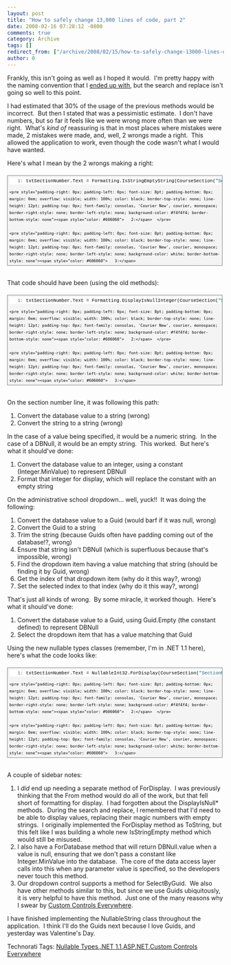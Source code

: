 ```yaml
---
layout: post
title: "How to safely change 13,000 lines of code, part 2"
date: 2008-02-16 07:28:12 -0800
comments: true
category: Archive
tags: []
redirect_from: ["/archive/2008/02/15/how-to-safely-change-13000-lines-of-code-part-2.aspx/"]
author: 0
---
```

<!-- more -->
<p>Frankly, this isn't going as well as I hoped it would.  I'm pretty happy with the naming convention that I <a href="http://blog.jeffhandley.com/archive/2008/02/09/how-to-safely-change-13000-lines-of-code-part-1.aspx" target="_blank">ended up with</a>, but the search and replace isn't going so well to this point.</p>  <p>I had estimated that 30% of the usage of the previous methods would be incorrect.  But then I stated that was a pessimistic estimate.  I don't have numbers, but so far it feels like we were wrong more often than we were right.  What's <em>kind of</em> reassuring is that in most places where mistakes were made, 2 mistakes were made, and, well, 2 wrongs made a right.  This allowed the application to work, even though the code wasn't what I would have wanted.</p>  <p>Here's what I mean by the 2 wrongs making a right:</p>  <div style="border-right: gray 1px solid; padding-right: 4px; border-top: gray 1px solid; padding-left: 4px; font-size: 8pt; padding-bottom: 4px; margin: 20px 0px 10px; overflow: auto; border-left: gray 1px solid; width: 97.5%; cursor: text; max-height: 200px; line-height: 12pt; padding-top: 4px; border-bottom: gray 1px solid; font-family: consolas, 'Courier New', courier, monospace; background-color: #f4f4f4">   <div style="padding-right: 0px; padding-left: 0px; font-size: 8pt; padding-bottom: 0px; overflow: visible; width: 100%; color: black; border-top-style: none; line-height: 12pt; padding-top: 0px; font-family: consolas, 'Courier New', courier, monospace; border-right-style: none; border-left-style: none; background-color: #f4f4f4; border-bottom-style: none">     <pre style="padding-right: 0px; padding-left: 0px; font-size: 8pt; padding-bottom: 0px; margin: 0em; overflow: visible; width: 100%; color: black; border-top-style: none; line-height: 12pt; padding-top: 0px; font-family: consolas, 'Courier New', courier, monospace; border-right-style: none; border-left-style: none; background-color: white; border-bottom-style: none"><span style="color: #606060">   1:</span> txtSectionNumber.Text = Formatting.IsStringEmptyString(CourseSection(<span style="color: #006080">"SectionNumber"</span>).ToString)</pre>

    <pre style="padding-right: 0px; padding-left: 0px; font-size: 8pt; padding-bottom: 0px; margin: 0em; overflow: visible; width: 100%; color: black; border-top-style: none; line-height: 12pt; padding-top: 0px; font-family: consolas, 'Courier New', courier, monospace; border-right-style: none; border-left-style: none; background-color: #f4f4f4; border-bottom-style: none"><span style="color: #606060">   2:</span>  </pre>

    <pre style="padding-right: 0px; padding-left: 0px; font-size: 8pt; padding-bottom: 0px; margin: 0em; overflow: visible; width: 100%; color: black; border-top-style: none; line-height: 12pt; padding-top: 0px; font-family: consolas, 'Courier New', courier, monospace; border-right-style: none; border-left-style: none; background-color: white; border-bottom-style: none"><span style="color: #606060">   3:</span> ddlAdministrativeSchool.SelectedIndex = _</pre>

    <pre style="padding-right: 0px; padding-left: 0px; font-size: 8pt; padding-bottom: 0px; margin: 0em; overflow: visible; width: 100%; color: black; border-top-style: none; line-height: 12pt; padding-top: 0px; font-family: consolas, 'Courier New', courier, monospace; border-right-style: none; border-left-style: none; background-color: #f4f4f4; border-bottom-style: none"><span style="color: #606060">   4:</span>     ddlAdministrativeSchool.Items.IndexOf( _</pre>

    <pre style="padding-right: 0px; padding-left: 0px; font-size: 8pt; padding-bottom: 0px; margin: 0em; overflow: visible; width: 100%; color: black; border-top-style: none; line-height: 12pt; padding-top: 0px; font-family: consolas, 'Courier New', courier, monospace; border-right-style: none; border-left-style: none; background-color: white; border-bottom-style: none"><span style="color: #606060">   5:</span>         ddlAdministrativeSchool.Items.FindByValue( _</pre>

    <pre style="padding-right: 0px; padding-left: 0px; font-size: 8pt; padding-bottom: 0px; margin: 0em; overflow: visible; width: 100%; color: black; border-top-style: none; line-height: 12pt; padding-top: 0px; font-family: consolas, 'Courier New', courier, monospace; border-right-style: none; border-left-style: none; background-color: #f4f4f4; border-bottom-style: none"><span style="color: #606060">   6:</span>             IsNullString(Trim(<span style="color: #0000ff">CType</span>(ContentRow(<span style="color: #006080">"AdministrativeSchoolId"</span>), Guid).ToString))))</pre>
  </div>
</div>

<p>
  <br />That code should have been (using the old methods):</p>

<div style="border-right: gray 1px solid; padding-right: 4px; border-top: gray 1px solid; padding-left: 4px; font-size: 8pt; padding-bottom: 4px; margin: 20px 0px 10px; overflow: auto; border-left: gray 1px solid; width: 97.5%; cursor: text; max-height: 200px; line-height: 12pt; padding-top: 4px; border-bottom: gray 1px solid; font-family: consolas, 'Courier New', courier, monospace; background-color: #f4f4f4">
  <div style="padding-right: 0px; padding-left: 0px; font-size: 8pt; padding-bottom: 0px; overflow: visible; width: 100%; color: black; border-top-style: none; line-height: 12pt; padding-top: 0px; font-family: consolas, 'Courier New', courier, monospace; border-right-style: none; border-left-style: none; background-color: #f4f4f4; border-bottom-style: none">
    <pre style="padding-right: 0px; padding-left: 0px; font-size: 8pt; padding-bottom: 0px; margin: 0em; overflow: visible; width: 100%; color: black; border-top-style: none; line-height: 12pt; padding-top: 0px; font-family: consolas, 'Courier New', courier, monospace; border-right-style: none; border-left-style: none; background-color: white; border-bottom-style: none"><span style="color: #606060">   1:</span> txtSectionNumber.Text = Formatting.DisplayIsNullInteger(CourseSection(<span style="color: #006080">"SectionNumber"</span>))</pre>

    <pre style="padding-right: 0px; padding-left: 0px; font-size: 8pt; padding-bottom: 0px; margin: 0em; overflow: visible; width: 100%; color: black; border-top-style: none; line-height: 12pt; padding-top: 0px; font-family: consolas, 'Courier New', courier, monospace; border-right-style: none; border-left-style: none; background-color: #f4f4f4; border-bottom-style: none"><span style="color: #606060">   2:</span>  </pre>

    <pre style="padding-right: 0px; padding-left: 0px; font-size: 8pt; padding-bottom: 0px; margin: 0em; overflow: visible; width: 100%; color: black; border-top-style: none; line-height: 12pt; padding-top: 0px; font-family: consolas, 'Courier New', courier, monospace; border-right-style: none; border-left-style: none; background-color: white; border-bottom-style: none"><span style="color: #606060">   3:</span> ddlAdministrativeSchool.SelectByGuid(IsNullGuid(ContentRow(<span style="color: #006080">"AdministrativeSchoolId"</span>)))</pre>
  </div>
</div>

<p>
  <br />On the section number line, it was following this path:</p>

<ol>
  <li>Convert the database value to a string (wrong)</li>

  <li>Convert the string to a string (wrong)</li>
</ol>

<p>In the case of a value being specified, it would be a numeric string.  In the case of a DBNull, it would be an empty string.  This worked.  But here's what it should've done:</p>

<ol>
  <li>Convert the database value to an integer, using a constant (Integer.MinValue) to represent DBNull</li>

  <li>Format that integer for display, which will replace the constant with an empty string</li>
</ol>

<p>On the administrative school dropdown... well, yuck!!  It was doing the following:</p>

<ol>
  <li>Convert the database value to a Guid (would barf if it was null, wrong)</li>

  <li>Convert the Guid to a string</li>

  <li>Trim the string (because Guids often have padding coming out of the database!?, wrong)</li>

  <li>Ensure that string isn't DBNull (which is superfluous because that's impossible, wrong)</li>

  <li>Find the dropdown item having a value matching that string (should be finding it by Guid, wrong)</li>

  <li>Get the index of that dropdown item (why do it this way?, wrong)</li>

  <li>Set the selected index to that index (why do it this way?, wrong)</li>
</ol>

<p>That's just all kinds of wrong.  By some miracle, it worked though.  Here's what it should've done:</p>

<ol>
  <li>Convert the database value to a Guid, using Guid.Empty (the constant defined) to represent DBNull</li>

  <li>Select the dropdown item that has a value matching that Guid</li>
</ol>

<p>Using the new nullable types classes (remember, I'm in .NET 1.1 here), here's what the code looks like:</p>

<div style="border-right: gray 1px solid; padding-right: 4px; border-top: gray 1px solid; padding-left: 4px; font-size: 8pt; padding-bottom: 4px; margin: 20px 0px 10px; overflow: auto; border-left: gray 1px solid; width: 97.5%; cursor: text; max-height: 200px; line-height: 12pt; padding-top: 4px; border-bottom: gray 1px solid; font-family: consolas, 'Courier New', courier, monospace; background-color: #f4f4f4">
  <div style="padding-right: 0px; padding-left: 0px; font-size: 8pt; padding-bottom: 0px; overflow: visible; width: 100%; color: black; border-top-style: none; line-height: 12pt; padding-top: 0px; font-family: consolas, 'Courier New', courier, monospace; border-right-style: none; border-left-style: none; background-color: #f4f4f4; border-bottom-style: none">
    <pre style="padding-right: 0px; padding-left: 0px; font-size: 8pt; padding-bottom: 0px; margin: 0em; overflow: visible; width: 100%; color: black; border-top-style: none; line-height: 12pt; padding-top: 0px; font-family: consolas, 'Courier New', courier, monospace; border-right-style: none; border-left-style: none; background-color: white; border-bottom-style: none"><span style="color: #606060">   1:</span> txtSectionNumber.Text = NullableInt32.ForDisplay(CourseSection(<span style="color: #006080">"SectionNumber"</span>))</pre>

    <pre style="padding-right: 0px; padding-left: 0px; font-size: 8pt; padding-bottom: 0px; margin: 0em; overflow: visible; width: 100%; color: black; border-top-style: none; line-height: 12pt; padding-top: 0px; font-family: consolas, 'Courier New', courier, monospace; border-right-style: none; border-left-style: none; background-color: #f4f4f4; border-bottom-style: none"><span style="color: #606060">   2:</span>  </pre>

    <pre style="padding-right: 0px; padding-left: 0px; font-size: 8pt; padding-bottom: 0px; margin: 0em; overflow: visible; width: 100%; color: black; border-top-style: none; line-height: 12pt; padding-top: 0px; font-family: consolas, 'Courier New', courier, monospace; border-right-style: none; border-left-style: none; background-color: white; border-bottom-style: none"><span style="color: #606060">   3:</span> ddlAdministrativeSchool.SelectByGuid(NullableGuid.From(ContentRow(<span style="color: #006080">"AdministrativeSchoolId"</span>)))</pre>
  </div>
</div>

<p>
  <br />A couple of sidebar notes:</p>

<ol>
  <li>I <em>did</em> end up needing a separate method of ForDisplay.  I was previously thinking that the From method would do all of the work, but that fell short of formatting for display.  I had forgotten about the DisplayIsNull* methods.  During the search and replace, I remembered that I'd need to be able to display values, replacing their magic numbers with empty strings.  I originally implemented the ForDisplay method as ToString, but this felt like I was building a whole new IsStringEmpty method which would still be misused.</li>

  <li>I also have a ForDatabase method that will return DBNull.value when a value is null, ensuring that we don't pass a constant like Integer.MinValue into the database.  The core of the data access layer calls into this when any parameter value is specified, so the developers never touch this method.</li>

  <li>Our dropdown control supports a method for SelectByGuid.  We also have other methods similar to this, but since we use Guids ubiquitously, it is very helpful to have this method.  Just one of the many reasons why I swear by <a href="http://blog.jeffhandley.com/archive/2008/02/13/custom-controls-everywhere-and-asp.net-mvc-part-0.aspx" target="_blank">Custom Controls Everywhere</a>.</li>
</ol>

<p>I have finished implementing the NullableString class throughout the application.  I think I'll do the Guids next because I love Guids, and yesterday was Valentine's Day.</p>

<div class="wlWriterSmartContent" id="scid:0767317B-992E-4b12-91E0-4F059A8CECA8:cc72488c-fa6f-43c3-8690-7a98d1e86e42" style="padding-right: 0px; display: inline; padding-left: 0px; padding-bottom: 0px; margin: 0px; padding-top: 0px">Technorati Tags: <a href="http://technorati.com/tags/Nullable%20Types" rel="tag">Nullable Types</a>,<a href="http://technorati.com/tags/.NET%201.1" rel="tag">.NET 1.1</a>,<a href="http://technorati.com/tags/ASP.NET" rel="tag">ASP.NET</a>,<a href="http://technorati.com/tags/Custom%20Controls%20Everywhere" rel="tag">Custom Controls Everywhere</a></div>

